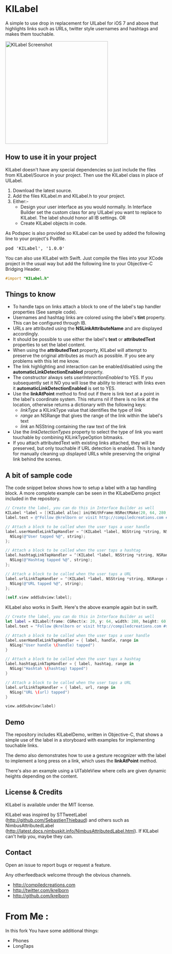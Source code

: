 # KILabel

A simple to use drop in replacement for UILabel for iOS 7 and above that highlights links such as URLs, twitter style usernames and hashtags and makes them touchable.

<img width=320 src="https://raw.github.com/Krelborn/KILabel/master/IKLabelDemoScreenshot.png" alt="KILabel Screenshot">

## How to use it in your project
KILabel doesn't have any special dependencies so just include the files from KILabel/Source in your project. Then use the KILabel class in place of UILabel.

1. Download the latest source.
2. Add the files KILabel.m and KILabel.h to your project.
3. Either:-
    * Design your user interface as you would normally. In Interface Builder set the custom class for any UILabel you want to replace to KILabel. The label should honor all IB settings. OR
    * Create KILabel objects in code.

As Podspec is also provided so KILabel can be used by added the following line to your project's Podfile.

<pre>pod 'KILabel', '1.0.0'</pre>

You can also use KILabel with Swift. Just compile the files into your XCode project in the usual way but add the following line to your Objective-C Bridging Header.

``` objective-c
#import "KILabel.h"
```

## Things to know
* To handle taps on links attach a block to one of the label's tap handler properties (See sample code).
* Usernames and hashtag links are colored using the label's **tint** property. This can be configured through IB.
* URLs are attributed using the **NSLinkAttributeName** and are displayed accordingly.
* It should be possible to use either the label's **text** or **attributedText** properties to set the label content.
* When using the **attributedText** property, KILabel will attempt to preserve the original attributes as much as possible. If you see any problems with this let me know.
* The link highlighting and interaction can be enabled/disabled using the **automaticLinkDetectionEnabled** property.
* The constructor always sets *userInteractionEnabled* to YES. If you subsequently set it NO you will lose the ability to interact with links even it **automaticLinkDetectionEnabled** is set to YES.
* Use the **linkAtPoint** method to find out if there is link text at a point in the label's coordinate system. This returns nil if there is no link at the location, otherwise returns a dictionary with the following keys:
    * *linkType* a KILinkType value that identifies the type of link
    * *range* an NSRange that gives the range of the link within the label's text
    * *link* an NSString containing the raw text of the link
* Use the *linkDetectionTypes* property to select the type of link you want touchable by combining KILinkTypeOption bitmasks.
* If you attach attributedText with existing links attached, they will be preserved, but only touchable if URL detection is enabled. This is handy for manually cleaning up displayed URLs while preserving the original link behind the scenes.

## A bit of sample code

The code snippet below shows how to setup a label with a tap handling block. A more complete example can be seen in the KILabelDemo project included in the repository.

``` objective-c
// Create the label, you can do this in Interface Builder as well
KILabel *label = [[KILabel alloc] initWithFrame:NSRectMake(20, 64, 280, 60)];
label.text = @"Follow @krelborn or visit http://compiledcreations.com #shamelessplug";

// Attach a block to be called when the user taps a user handle
label.userHandleLinkTapHandler = ^(KILabel *label, NSString *string, NSRange range) {
  NSLog(@"User tapped %@", string);
};

// Attach a block to be called when the user taps a hashtag
label.hashtagLinkTapHandler = ^(KILabel *label, NSString *string, NSRange range) {
  NSLog(@"Hashtag tapped %@", string);
};

// Attach a block to be called when the user taps a URL
label.urlLinkTapHandler = ^(KILabel *label, NSString *string, NSRange range) {
  NSLog(@"URL tapped %@", string);
};

[self.view addSubview:label];
```

KILabel also works in Swift. Here's the above example again but in swift.

``` swift
// Create the label, you can do this in Interface Builder as well
let label = KILabel(frame: CGRect(x: 20, y: 64, width: 280, height: 60))
label.text = "Follow @krelborn or visit http://compiledcreations.com #shamelessplug"

// Attach a block to be called when the user taps a user handle
label.userHandleLinkTapHandler = { label, handle, range in
  NSLog("User handle \(handle) tapped")
}

// Attach a block to be called when the user taps a hashtag
label.hashtagLinkTapHandler = { label, hashtag, range in
  NSLog("Hashtah \(hashtag) tapped")
}

// Attach a block to be called when the user taps a URL
label.urlLinkTapHandler = { label, url, range in
  NSLog("URL \(url) tapped")
}

view.addSubview(label)
```

## Demo

The repository includes KILabelDemo, written in Objective-C, that shows a simple use of the label in a storyboard with examples for implementing touchable links.

The demo also demonstrates how to use a gesture recognizer with the label to implement a long press on a link, which uses the **linkAtPoint** method.

There's also an example using a UITableView where cells are given dynamic heights depending on the content.

## License & Credits

KILabel is available under the MIT license.

KILabel was inspired by STTweetLabel (http://github.com/SebastienThiebaud) and others such as NimbusAttributedLabel (http://latest.docs.nimbuskit.info/NimbusAttributedLabel.html). If KILabel can't help you, maybe they can.

## Contact

Open an issue to report bugs or request a feature.

Any otherfeedback welcome through the obvious channels.

- http://compiledcreations.com
- http://twitter.com/krelborn
- http://github.com/krelborn


# From Me : 
In this fork You have some additional things:
- Phones 
- LongTaps
